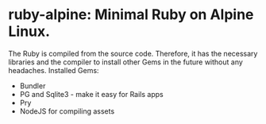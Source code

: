 # ruby-alpine: Minimal Ruby on Alpine Linux.

The Ruby is compiled from the source code.  Therefore, it has the necessary libraries and the compiler to install other Gems in the future without any headaches.
Installed Gems:

- Bundler
- PG and Sqlite3 - make it easy for Rails apps
- Pry
- NodeJS for compiling assets
